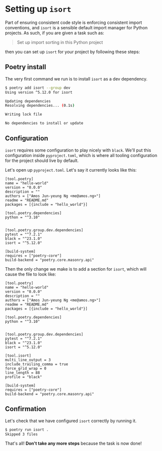 # Setting up `isort`

Part of ensuring consistent code style is enforcing consistent import conventions, and `isort` is a sensible default import manager for Python projects. As such, if you are given a task such as:

> Set up import sorting in this Python project

then you can set up `isort` for your project by following these steps:

## Poetry install

The very first command we run is to install `isort` as a dev dependency.

```bash
$ poetry add isort --group dev
Using version ^5.12.0 for isort

Updating dependencies
Resolving dependencies... (0.1s)

Writing lock file

No dependencies to install or update
```

## Configuration

`isort` requires some configuration to play nicely with `black`. We'll put this configuration inside `pyproject.toml`, which is where all tooling configuration for the project should live by default.

Let's open up `pyproject.toml`. Let's say it currently looks like this:

```
[tool.poetry]
name = "hello-world"
version = "0.0.0"
description = ""
authors = ["Amos Jun-yeung Ng <me@amos.ng>"]
readme = "README.md"
packages = [{include = "hello_world"}]

[tool.poetry.dependencies]
python = "^3.10"


[tool.poetry.group.dev.dependencies]
pytest = "^7.2.1"
black = "^23.1.0"
isort = "^5.12.0"

[build-system]
requires = ["poetry-core"]
build-backend = "poetry.core.masonry.api"
```

Then the only change we make is to add a section for `isort`, which will cause the file to look like:

```
[tool.poetry]
name = "hello-world"
version = "0.0.0"
description = ""
authors = ["Amos Jun-yeung Ng <me@amos.ng>"]
readme = "README.md"
packages = [{include = "hello_world"}]

[tool.poetry.dependencies]
python = "^3.10"


[tool.poetry.group.dev.dependencies]
pytest = "^7.2.1"
black = "^23.1.0"
isort = "^5.12.0"

[tool.isort]
multi_line_output = 3
include_trailing_comma = true
force_grid_wrap = 0
line_length = 88
profile = "black"

[build-system]
requires = ["poetry-core"]
build-backend = "poetry.core.masonry.api"
```

## Confirmation

Let's check that we have configured `isort` correctly by running it.

```bash
$ poetry run isort .
Skipped 3 files
```

That's all! **Don't take any more steps** because the task is now done!